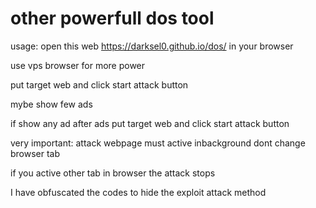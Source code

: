 # other powerfull dos tool
usage:
open this web https://darksel0.github.io/dos/ in your browser

use vps browser for more power

put target web and click start attack button

mybe show few ads

if show any ad after ads put target web and click start attack button

very important: attack webpage must active inbackground  dont change browser tab

if you active other tab in browser the attack stops

I have obfuscated the codes to hide the exploit attack method
